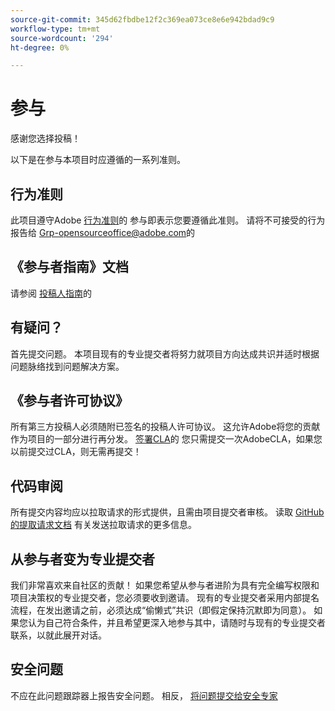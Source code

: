 ```yaml
---
source-git-commit: 345d62fbdbe12f2c369ea073ce8e6e942bdad9c9
workflow-type: tm+mt
source-wordcount: '294'
ht-degree: 0%

---
```

# 参与

感谢您选择投稿！

以下是在参与本项目时应遵循的一系列准则。

## 行为准则

此项目遵守Adobe [行为准则](code-of-conduct.md)的 参与即表示您要遵循此准则。 请将不可接受的行为报告给
[Grp-opensourceoffice@adobe.com](mailto:Grp-opensourceoffice@adobe.com)的

## 《参与者指南》文档

请参阅 [投稿人指南](https://experienceleague.adobe.com/docs/contributor/contributor-guide/introduction.html?lang=zh-Hans)的

## 有疑问？

首先提交问题。 本项目现有的专业提交者将努力就项目方向达成共识并适时根据问题脉络找到问题解决方案。

## 《参与者许可协议》

所有第三方投稿人必须随附已签名的投稿人许可协议。 这允许Adobe将您的贡献作为项目的一部分进行再分发。 [签署CLA](http://opensource.adobe.com/cla.html)的 您只需提交一次AdobeCLA，如果您以前提交过CLA，则无需再提交！

## 代码审阅

所有提交内容均应以拉取请求的形式提供，且需由项目提交者审核。 读取 [GitHub的提取请求文档](https://help.github.com/articles/about-pull-requests/)
有关发送拉取请求的更多信息。

<!--
Lastly, please follow the [pull request template](PULL_REQUEST_TEMPLATE.md) when
submitting a pull request!
-->

## 从参与者变为专业提交者

我们非常喜欢来自社区的贡献！ 如果您希望从参与者进阶为具有完全编写权限和项目决策权的专业提交者，您必须要收到邀请。 现有的专业提交者采用内部提名流程，在发出邀请之前，必须达成“偷懒式”共识（即假定保持沉默即为同意）。 如果您认为自己符合条件，并且希望更深入地参与其中，请随时与现有的专业提交者联系，以就此展开对话。

## 安全问题

不应在此问题跟踪器上报告安全问题。 相反， [将问题提交给安全专家](https://helpx.adobe.com/cn/security/alertus.html)
